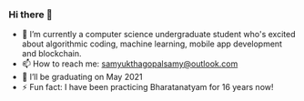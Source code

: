 ### Hi there 👋

- 🔭 I’m currently a computer science undergraduate student who's excited about algorithmic coding, machine learning, mobile app development and blockchain.
- 📫 How to reach me: samyukthagopalsamy@outlook.com
- 🌱 I’ll be graduating on May 2021
- ⚡ Fun fact: I have been practicing Bharatanatyam for 16 years now!
<!--
**samyukthagopalsamy/samyukthagopalsamy** is a ✨ _special_ ✨ repository because its `README.md` (this file) appears on your GitHub profile.

Here are some ideas to get you started:


-->
